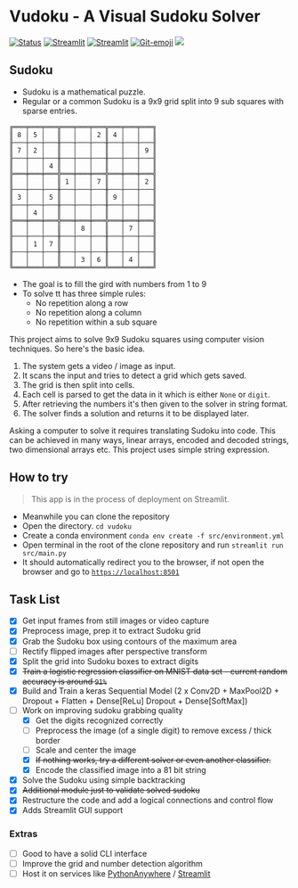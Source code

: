 # Vudoku - A Visual Sudoku Solver

[![Status](https://img.shields.io/badge/Project%20Completed-95%25-brightgreen)](https://github.com/joe733/vudoku)
[![Streamlit](https://img.shields.io/badge/Streamlit-0.82.0-blue)](https://github.com/streamlit/streamlit/)
[![Streamlit](https://img.shields.io/badge/PythonOpenCV-4.5.2-blue)](https://github.com/opencv/opencv-python)
[![Git-emoji](https://img.shields.io/badge/Gitmoji-%20😎-FFDD67.svg)](https://gitmoji.dev)
[![](https://img.shields.io/github/languages/code-size/joe733/vudoku?color=red&label=Code%20Size)](https://github.com/joe733/vudoku)

## Sudoku

- Sudoku is a mathematical puzzle.
- Regular or a common Sudoku is a 9x9 grid split into 9 sub squares with sparse entries.

```text
╔═══╤═══╤═══╦═══╤═══╤═══╦═══╤═══╤═══╗
║ 8 │ 5 │   ║   │   │ 2 ║ 4 │   │   ║
╟───┼───┼───╫───┼───┼───╫───┼───┼───╢
║ 7 │ 2 │   ║   │   │   ║   │   │ 9 ║
╟───┼───┼───╫───┼───┼───╫───┼───┼───╢
║   │   │ 4 ║   │   │   ║   │   │   ║
╠═══╪═══╪═══╬═══╪═══╪═══╬═══╪═══╪═══╣
║   │   │   ║ 1 │   │ 7 ║   │   │ 2 ║
╟───┼───┼───╫───┼───┼───╫───┼───┼───╢
║ 3 │   │ 5 ║   │   │   ║ 9 │   │   ║
╟───┼───┼───╫───┼───┼───╫───┼───┼───╢
║   │ 4 │   ║   │   │   ║   │   │   ║
╠═══╪═══╪═══╬═══╪═══╪═══╬═══╪═══╪═══╣
║   │   │   ║   │ 8 │   ║   │ 7 │   ║
╟───┼───┼───╫───┼───┼───╫───┼───┼───╢
║   │ 1 │ 7 ║   │   │   ║   │   │   ║
╟───┼───┼───╫───┼───┼───╫───┼───┼───╢
║   │   │   ║   │ 3 │ 6 ║   │ 4 │   ║
╚═══╧═══╧═══╩═══╧═══╧═══╩═══╧═══╧═══╝
```

- The goal is to fill the gird with numbers from 1 to 9
- To solve tt has three simple rules:
  - No repetition along a row
  - No repetition along a column
  - No repetition within a sub square

This project aims to solve 9x9 Sudoku squares using computer vision techniques. So here's the basic idea.

1. The system gets a video / image as input.
2. It scans the input and tries to detect a grid which gets saved.
3. The grid is then split into cells.
4. Each cell is parsed to get the data in it which is either `None` or `digit`.
5. After retrieving the numbers it's then given to the solver in string format.
6. The solver finds a solution and returns it to be displayed later.

Asking a computer to solve it requires translating Sudoku into code. This can be achieved in many ways, linear arrays, encoded and decoded strings, two dimensional arrays etc. This project uses simple string expression.

## How to try

> This app is in the process of deployment on Streamlit.

- Meanwhile you can clone the repository
- Open the directory. `cd vudoku`
- Create a conda environment `conda env create -f src/environment.yml`
- Open terminal in the root of the clone repository and run `streamlit run src/main.py`
- It should automatically redirect you to the browser, if not open the browser and go to [`https://localhost:8501`](http://localhost:8501/)

## Task List

- [X] Get input frames from still images or video capture
- [X] Preprocess image, prep it to extract Sudoku grid
- [X] Grab the Sudoku box using contours of the maximum area
- [ ] Rectify flipped images after perspective transform
- [X] Split the grid into Sudoku boxes to extract digits
- [X] ~~Train a logistic regression classifier on MNIST data set - current random accuracy is around `91%`~~
- [X] Build and Train a keras Sequential Model (2 x Conv2D + MaxPool2D + Dropout + Flatten + Dense[ReLu] Dropout + Dense[SoftMax])
- [ ] Work on improving sudoku grabbing quality
  - [X] Get the digits recognized correctly
  - [ ] Preprocess the image (of a single digit) to remove excess / thick border
  - [ ] Scale and center the image
  - [X] ~~If nothing works, try a different solver or even another classifier.~~
  - [X] Encode the classified image into a 81 bit string
- [X] Solve the Sudoku using simple backtracking
- [X] ~~Additional module just to validate solved sudoku~~
- [X] Restructure the code and add a logical connections and control flow
- [X] Adds Streamlit GUI support

### Extras

- [ ] Good to have a solid CLI interface
- [ ] Improve the grid and number detection algorithm
- [ ] Host it on services like [PythonAnywhere](https://www.pythonanywhere.com/) / [Streamlit](https://streamlit.io/)
